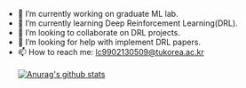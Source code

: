 - 🔭 I’m currently working on graduate ML lab.
- 🌱 I’m currently learning Deep Reinforcement Learning(DRL).   
- 👯 I’m looking to collaborate on DRL projects.
- 🤔 I’m looking for help with implement DRL papers.
- 📫 How to reach me: lc9902130509@tukorea.ac.kr
<br></br>
[![Anurag's github stats](https://github-readme-stats.vercel.app/api?username=sive2045)](https://github.com/anuraghazra/github-readme-stats)




<!--
**sive2045/sive2045** is a ✨ _special_ ✨ repository because its `README.md` (this file) appears on your GitHub profile.

Here are some ideas to get you started:

- 🔭 I’m currently working on ...
- 🌱 I’m currently learning ...
- 👯 I’m looking to collaborate on ...
- 🤔 I’m looking for help with ...
- 💬 Ask me about ...
- 📫 How to reach me: ...
- 😄 Pronouns: ...
- ⚡ Fun fact: ...
-->
